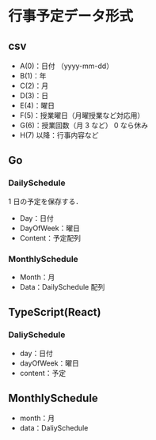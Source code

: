# 行事予定データ形式

## csv

-   A(0)：日付 （yyyy-mm-dd）
-   B(1)：年
-   C(2)：月
-   D(3)：日
-   E(4)：曜日
-   F(5)：授業曜日（月曜授業など対応用）
-   G(6)：授業回数（月 3 など） 0 なら休み
-   H(7) 以降：行事内容など

## Go

### DailySchedule

1 日の予定を保存する．

-   Day：日付
-   DayOfWeek：曜日
-   Content：予定配列

### MonthlySchedule

-   Month：月
-   Data：DailySchedule 配列

## TypeScript(React)

### DaliySchedule

-   day：日付
-   dayOfWeek：曜日
-   content：予定

## MonthlySchedule

-   month：月
-   data：DaliySchedule
